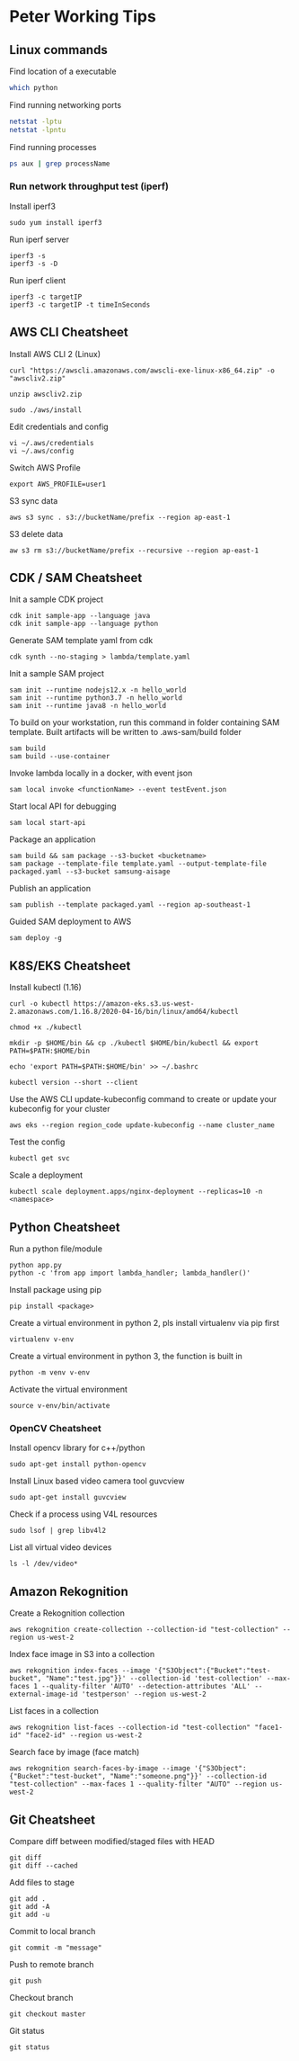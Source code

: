 # Peter Working Tips

## Linux commands
Find location of a executable
```bash
which python
```
Find running networking ports
```bash
netstat -lptu
netstat -lpntu
```
Find running processes
```bash
ps aux | grep processName
```
### Run network throughput test (iperf)
Install iperf3
```
sudo yum install iperf3
```
Run iperf server
```
iperf3 -s
iperf3 -s -D
```
Run iperf client
```
iperf3 -c targetIP
iperf3 -c targetIP -t timeInSeconds
```

## AWS CLI Cheatsheet
Install AWS CLI 2 (Linux)
```
curl "https://awscli.amazonaws.com/awscli-exe-linux-x86_64.zip" -o "awscliv2.zip"
```
```
unzip awscliv2.zip
```
```
sudo ./aws/install
```
Edit credentials and config
```
vi ~/.aws/credentials
vi ~/.aws/config
```
Switch AWS Profile
```
export AWS_PROFILE=user1
```
S3 sync data
```
aws s3 sync . s3://bucketName/prefix --region ap-east-1
```
S3 delete data
```
aw s3 rm s3://bucketName/prefix --recursive --region ap-east-1
```

##  CDK / SAM Cheatsheet
Init a sample CDK project
```
cdk init sample-app --language java
cdk init sample-app --language python
```
Generate SAM template yaml from cdk
```
cdk synth --no-staging > lambda/template.yaml
```
Init a sample SAM project
```
sam init --runtime nodejs12.x -n hello_world
sam init --runtime python3.7 -n hello_world
sam init --runtime java8 -n hello_world
```
To build on your workstation, run this command in folder containing SAM template. Built artifacts will be written to .aws-sam/build folder
```
sam build
sam build --use-container
```
Invoke lambda locally in a docker, with event json
```
sam local invoke <functionName> --event testEvent.json
```
Start local API for debugging
```
sam local start-api
```
Package an application
```
sam build && sam package --s3-bucket <bucketname>
sam package --template-file template.yaml --output-template-file packaged.yaml --s3-bucket samsung-aisage
```
Publish an application
```
sam publish --template packaged.yaml --region ap-southeast-1
```
Guided SAM deployment to AWS
```
sam deploy -g
```

## K8S/EKS Cheatsheet
Install kubectl (1.16)
```
curl -o kubectl https://amazon-eks.s3.us-west-2.amazonaws.com/1.16.8/2020-04-16/bin/linux/amd64/kubectl
```
```
chmod +x ./kubectl
```
```
mkdir -p $HOME/bin && cp ./kubectl $HOME/bin/kubectl && export PATH=$PATH:$HOME/bin
```
```
echo 'export PATH=$PATH:$HOME/bin' >> ~/.bashrc
```
```
kubectl version --short --client
```
Use the AWS CLI update-kubeconfig command to create or update your kubeconfig for your cluster
```
aws eks --region region_code update-kubeconfig --name cluster_name
```
Test the config
```
kubectl get svc
```
Scale a deployment
```
kubectl scale deployment.apps/nginx-deployment --replicas=10 -n <namespace>
```

## Python Cheatsheet
Run a python file/module
```
python app.py
python -c 'from app import lambda_handler; lambda_handler()'
```
Install package using pip
```
pip install <package>
```
Create a virtual environment in python 2, pls install virtualenv via pip first
```
virtualenv v-env
```
Create a virtual environment in python 3, the function is built in
```
python -m venv v-env
```
Activate the virtual environment
```
source v-env/bin/activate
```
### OpenCV Cheatsheet
Install opencv library for c++/python
```
sudo apt-get install python-opencv
```
Install Linux based video camera tool guvcview
```
sudo apt-get install guvcview
```
Check if a process using V4L resources
```
sudo lsof | grep libv4l2
```
List all virtual video devices
```
ls -l /dev/video*
```

## Amazon Rekognition
Create a Rekognition collection
```
aws rekognition create-collection --collection-id "test-collection" --region us-west-2
```
Index face image in S3 into a collection
```
aws rekognition index-faces --image '{"S3Object":{"Bucket":"test-bucket", "Name":"test.jpg"}}' --collection-id 'test-collection' --max-faces 1 --quality-filter 'AUTO' --detection-attributes 'ALL' --external-image-id 'testperson' --region us-west-2
```
List faces in a collection
```
aws rekognition list-faces --collection-id "test-collection" "face1-id" "face2-id" --region us-west-2
```
Search face by image (face match)
```
aws rekognition search-faces-by-image --image '{"S3Object":{"Bucket":"test-bucket", "Name":"someone.png"}}' --collection-id "test-collection" --max-faces 1 --quality-filter "AUTO" --region us-west-2
```

## Git Cheatsheet
Compare diff between modified/staged files with HEAD
```
git diff
git diff --cached
```
Add files to stage
```
git add .
git add -A
git add -u
```
Commit to local branch
```
git commit -m "message"
```
Push to remote branch
```
git push
```
Checkout branch
```
git checkout master
```
Git status
```
git status
```